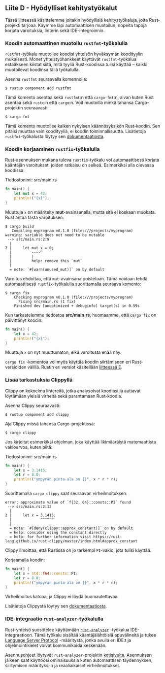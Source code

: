 ## Liite D - Hyödylliset kehitystyökalut

Tässä liitteessä käsittelemme joitakin hyödyllisiä kehitystyökaluja, joita Rust-projekti tarjoaa. Käymme läpi automaattisen muotoilun, nopeita tapoja korjata varoituksia, linterin sekä IDE-integroinnin.

### Koodin automaattinen muotoilu `rustfmt`-työkalulla

`rustfmt`-työkalu muotoilee koodisi yhteisön hyväksymän koodityylin mukaisesti. Monet yhteistyöhankkeet käyttävät `rustfmt`-työkalua estääkseen kiistat siitä, mitä tyyliä Rust-koodissa tulisi käyttää – kaikki muotoilevat koodinsa tällä työkalulla.

Asenna `rustfmt` seuraavalla komennolla:

```console
$ rustup component add rustfmt
```

Tämä komento asentaa sekä `rustfmt`:n että `cargo-fmt`:n, aivan kuten Rust asentaa sekä `rustc`:n että `cargo`:n. Voit muotoilla minkä tahansa Cargo-projektin seuraavasti:

```console
$ cargo fmt
```

Tämä komento muotoilee kaiken nykyisen käännösyksikön Rust-koodin. Sen pitäisi muuttaa vain koodityyliä, ei koodin toiminnallisuutta. Lisätietoja `rustfmt`-työkalusta löytyy sen [dokumentaatiosta][rustfmt].

[rustfmt]: https://github.com/rust-lang/rustfmt

### Koodin korjaaminen `rustfix`-työkalulla

Rust-asennuksen mukana tuleva `rustfix`-työkalu voi automaattisesti korjata kääntäjän varoitukset, joiden ratkaisu on selkeä. Esimerkiksi alla olevassa koodissa:

<span class="filename">Tiedostonimi: src/main.rs</span>

```rust
fn main() {
    let mut x = 42;
    println!("{x}");
}
```

Muuttuja `x` on määritelty **mut**-avainsanalla, mutta sitä ei koskaan muokata. Rust antaa tästä varoituksen:

```console
$ cargo build
   Compiling myprogram v0.1.0 (file:///projects/myprogram)
warning: variable does not need to be mutable
 --> src/main.rs:2:9
  |
2 |     let mut x = 0;
  |         ----^
  |         |
  |         help: remove this `mut`
  |
  = note: `#[warn(unused_mut)]` on by default
```

Varoitus ehdottaa, että `mut`-avainsana poistetaan. Tämä voidaan tehdä automaattisesti `rustfix`-työkalulla suorittamalla seuraava komento:

```console
$ cargo fix
    Checking myprogram v0.1.0 (file:///projects/myprogram)
      Fixing src/main.rs (1 fix)
    Finished dev [unoptimized + debuginfo] target(s) in 0.59s
```

Kun tarkastelemme tiedostoa **src/main.rs**, huomaamme, että `cargo fix` on päivittänyt koodin:

```rust
fn main() {
    let x = 42;
    println!("{x}");
}
```

Muuttuja `x` on nyt muuttumaton, eikä varoitusta enää näy.

`cargo fix` -komentoa voi myös käyttää koodin siirtämiseen eri Rust-versioiden välillä. Rustin eri versiot käsitellään [liitteessä E][editions].

[editions]: appendix-05-editions.md

### Lisää tarkastuksia Clippyllä

Clippy on kokoelma lintereitä, jotka analysoivat koodiasi ja auttavat löytämään yleisiä virheitä sekä parantamaan Rust-koodia.

Asenna Clippy seuraavasti:

```console
$ rustup component add clippy
```

Aja Clippy missä tahansa Cargo-projektissa:

```console
$ cargo clippy
```

Jos kirjoitat esimerkiksi ohjelman, joka käyttää likimääräistä matemaattista vakioarvoa, kuten piitä:

<span class="filename">Tiedostonimi: src/main.rs</span>

```rust
fn main() {
    let x = 3.1415;
    let r = 8.0;
    println!("ympyrän pinta-ala on {}", x * r * r);
}
```

Suorittamalla `cargo clippy` saat seuraavan virheilmoituksen:

```text
error: approximate value of `f{32, 64}::consts::PI` found
 --> src/main.rs:2:13
  |
2 |     let x = 3.1415;
  |             ^^^^^^
  |
  = note: `#[deny(clippy::approx_constant)]` on by default
  = help: consider using the constant directly
  = help: for further information visit https://rust-lang.github.io/rust-clippy/master/index.html#approx_constant
```

Clippy ilmoittaa, että Rustissa on jo tarkempi `PI`-vakio, jota tulisi käyttää.

Korjaamalla koodin:

```rust
fn main() {
    let x = std::f64::consts::PI;
    let r = 8.0;
    println!("ympyrän pinta-ala on {}", x * r * r);
}
```

Virheilmoitus katoaa, ja Clippy ei löydä huomautettavaa.

Lisätietoja Clippystä löytyy sen [dokumentaatiosta][clippy].

[clippy]: https://github.com/rust-lang/rust-clippy

### IDE-integraatio `rust-analyzer`-työkalulla

Rust-yhteisö suosittelee käyttämään [`rust-analyzer`][rust-analyzer]<!-- ignore --> -työkalua IDE-integraatioon. Tämä työkalu sisältää kääntäjälähtöisiä apuvälineitä ja tukee [Language Server Protocol][lsp]<!-- ignore --> -määritystä, jonka avulla eri IDE:t ja ohjelmointikielet voivat kommunikoida keskenään.

Asennusohjeet löytyvät `rust-analyzer`-projektin [kotisivulta][rust-analyzer]<!-- ignore -->. Asennuksen jälkeen saat käyttöösi ominaisuuksia kuten automaattisen täydennyksen, siirtymisen määrityksiin ja reaaliaikaiset virheilmoitukset.

[rust-analyzer]: https://rust-analyzer.github.io
[lsp]: http://langserver.org/
[vscode]: https://marketplace.visualstudio.com/items?itemName=rust-lang.rust-analyzer

